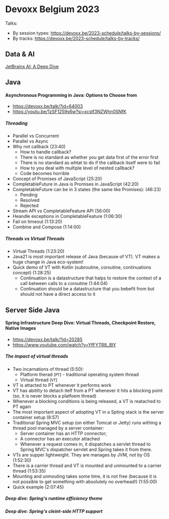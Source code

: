 # Devoxx Belgium 2023
Talks:
* By session types: https://devoxx.be/2023-schedule/talks-by-sessions/
* By tracks: https://devoxx.be/2023-schedule/talks-by-tracks/

## Data & AI
[JetBrains AI: A Deep Dive](https://www.youtube.com/watch?v=MYhkTnag81o&t=1524s)

## Java
#### Asynchronous Programming in Java: Options to Choose from
* https://devoxx.be/talk/?id=64003
* https://youtu.be/1zSF1259s6w?si=xcstf3NZWhn0SNfK

##### Threading
* Parallel vs Concurrent
* Parallel vs Async
* Why not callback (23:40)
  * How to handle callback?
  * There is no standard as whether you get data first of the error first
  * There is no standard as whtat to do if the callback itself were to fail
  * How to you deal with multiple level of nested callback?
  * Code becomes horrible
* Concept of Promises of JavaScript (25:20)
* CompletableFuture in Java is Promises in JavaScript (42:20)
* CompletableFuture can be in 3 states (the same like Promises): (46:23)
  * Pending
  * Resolved
  * Rejected
* Stream API vs CompletableFeature API (56:00)
* Heandle exceptions in CompletableFeature (1:06:30)
* Fail on timeout (1:13:20)
* Combine and Compose (1:14:00)

##### Threads vs Virtual Threads
* Virtual Threads (1:23:20)
* Java21 is most important release of Java (because of VT). VT makes a huge change in Java eco-system!
* Quick demo of VT with Kotlin (subroutine, coroutine, continuations concept) (1:28:25)
  * Continuation is a datastructure that halps to restore the context of a call between calls to a coroutine (1:44:04)
  * Continuation should be a datastructure that you bebefit from but should not have a direct access to it


## Server Side Java
#### Spring Infrastructure Deep Dive: Virtual Threads, Checkpoint Restore, Native Images
* https://devoxx.be/talk/?id=20285
* https://www.youtube.com/watch?v=YfFYTR8_lBY
##### The impact of virtual threads
  * Two incarnations of thread (5:50):
    * Platform therad (`PT`) - traditional operating system thread
    * Virtual thread (`VT`)
  * VT is attacted to PT whenever it performs work
  * VT has abitilty to detach itelf from a PT whenever it hits a blocking point (so, it is never blocks a platfoem thread)
  * Whenever a blocking conditions is being released, a VT is reatached to PT again
  * The most important aspect of adopting VT in a Spting stack is the server container setup (8:57)
  * Traditional Spring MVC setup (on either Tomcat or Jetty) runs withing a thread pool managed by a server container:
    *  Server container has an HTTP connector;
    *  A connector has an executor attached
    *  Whenever a request comes in, it dispatches a servlet thread to Spring MVC's dispatcher servlet and Spring takes it from there.
  * VTs are supper lightweight. They are manages by JVM, not by OS (1:52:30)
  * There is a carrier thread and VT is mounted and unmounted to a carrier thread (1:53:35)
  * Mounting and unmouting takes some time, it is not free (because it is not possible to get something with absolutely no overhead!) (1:55:00)
  * Quick example (2:07:45)

##### Deep dive: Spring's runtime efficiency theme

##### Deep dive: Spring's cleint-side HTTP support
